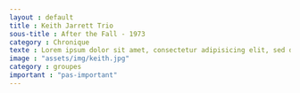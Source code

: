 ```yaml
---
layout : default
title : Keith Jarrett Trio
sous-title : After the Fall - 1973
category : Chronique
texte : Lorem ipsum dolor sit amet, consectetur adipisicing elit, sed do eiusmod tempor incididunt ut labore et dolore magna aliqua. Ut enim ad minim veniam, quis nostrud exercitation ullamco laboris nisi ut aliquip ex ea commodo consequat. Duis aute irure dolor in reprehenderit in voluptate velit esse cillum dolore eu fugiat nulla pariatur. Excepteur sint occaecat cupidatat non proident, sunt in culpa qui officia deserunt mollit anim id est laborum.
image : "assets/img/keith.jpg"
category : groupes
important : "pas-important"
---
```

